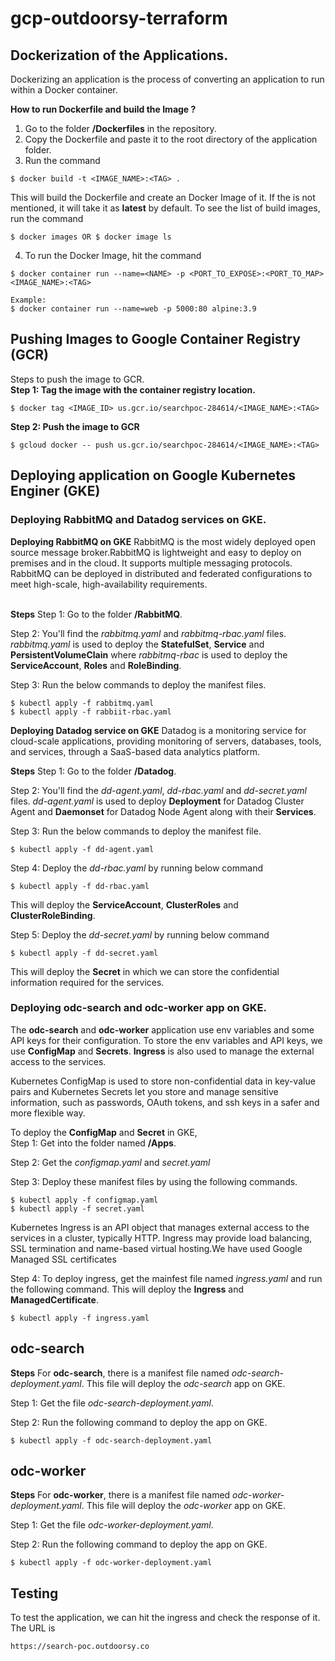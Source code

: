# gcp-outdoorsy-terraform

## Dockerization of the Applications.
Dockerizing an application is the process of converting an application to run within a Docker container.

**How to run Dockerfile and build the Image ?**
1. Go to the folder **/Dockerfiles** in the repository.
2. Copy the Dockerfile and paste it to the root directory of the application folder.
3. Run the command 
```
$ docker build -t <IMAGE_NAME>:<TAG> .
```
This will build the Dockerfile and create an Docker Image of it. If the **<TAG>** is not mentioned, it will take it as **latest** by default. To see the list of build images, run the command 
```
$ docker images OR $ docker image ls
``` 
4. To run the Docker Image, hit the command
```
$ docker container run --name=<NAME> -p <PORT_TO_EXPOSE>:<PORT_TO_MAP> <IMAGE_NAME>:<TAG>

Example:
$ docker container run --name=web -p 5000:80 alpine:3.9
```


## Pushing Images to Google Container Registry (GCR)
Steps to push the image to GCR.</br>
**Step 1: Tag the image with the container registry location.**
```
$ docker tag <IMAGE_ID> us.gcr.io/searchpoc-284614/<IMAGE_NAME>:<TAG>
```

**Step 2: Push the image to GCR**
```
$ gcloud docker -- push us.gcr.io/searchpoc-284614/<IMAGE_NAME>:<TAG>
```

## Deploying application on Google Kubernetes Enginer (GKE)
### Deploying RabbitMQ and Datadog services on GKE.

**Deploying RabbitMQ on GKE**
RabbitMQ is the most widely deployed open source message broker.RabbitMQ is lightweight and easy to deploy on premises and in the cloud. It supports multiple messaging protocols. RabbitMQ can be deployed in distributed and federated configurations to meet high-scale, high-availability requirements.</br></br>

**Steps**
Step 1: Go to the folder **/RabbitMQ**.

Step 2: You'll find the *rabbitmq.yaml* and *rabbitmq-rbac.yaml* files. *rabbitmq.yaml* is used to deploy the **StatefulSet**, **Service** and **PersistentVolumeClain** where *rabbitmq-rbac* is used to deploy the **ServiceAccount**, **Roles** and **RoleBinding**.

Step 3: Run the below commands to deploy the manifest files.
```
$ kubectl apply -f rabbitmq.yaml
$ kubectl apply -f rabbiit-rbac.yaml
```

**Deploying Datadog service on GKE**
Datadog is a monitoring service for cloud-scale applications, providing monitoring of servers, databases, tools, and services, through a SaaS-based data analytics platform.

**Steps**
Step 1: Go to the folder **/Datadog**.

Step 2: You'll find the *dd-agent.yaml*, *dd-rbac.yaml* and *dd-secret.yaml* files. *dd-agent.yaml* is used to deploy **Deployment** for Datadog Cluster Agent and **Daemonset** for Datadog Node Agent along with their **Services**.

Step 3: Run the below commands to deploy the manifest file.
```
$ kubectl apply -f dd-agent.yaml

```

Step 4: Deploy the *dd-rbac.yaml* by running below command
```
$ kubectl apply -f dd-rbac.yaml

```
This will deploy the **ServiceAccount**, **ClusterRoles** and **ClusterRoleBinding**.

Step 5: Deploy the *dd-secret.yaml* by running below command
```
$ kubectl apply -f dd-secret.yaml

```
This will deploy the **Secret** in which we can store the confidential information required for the services.

### Deploying odc-search and odc-worker app on GKE.

The **odc-search** and **odc-worker** application use env variables and some API keys for their configuration. To store the env variables and API keys, we use **ConfigMap** and **Secrets**. **Ingress** is also used to manage the external access to the services.</br>

Kubernetes ConfigMap is used to store non-confidential data in key-value pairs and Kubernetes Secrets let you store and manage sensitive information, such as passwords, OAuth tokens, and ssh keys in a safer and more flexible way.</br>

To deploy the **ConfigMap** and **Secret** in GKE,</br> 
Step 1: Get into the folder named **/Apps**.

Step 2: Get the *configmap.yaml* and *secret.yaml*

Step 3: Deploy these manifest files by using the following commands.

```
$ kubectl apply -f configmap.yaml
$ kubectl apply -f secret.yaml
```

Kubernetes Ingress is an API object that manages external access to the services in a cluster, typically HTTP. Ingress may provide load balancing, SSL termination and name-based virtual hosting.We have used Google Managed SSL certificates</br>

Step 4: To deploy ingress, get the mainfest file named *ingress.yaml* and run the following command. This will deploy the **Ingress** and **ManagedCertificate**.
```
$ kubectl apply -f ingress.yaml
```
## odc-search
**Steps**
For **odc-search**, there is a manifest file named *odc-search-deployment.yaml*. This file will deploy the *odc-search* app on GKE.

Step 1: Get the file *odc-search-deployment.yaml*.

Step 2: Run the following command to deploy the app on GKE.
```
$ kubectl apply -f odc-search-deployment.yaml

```

## odc-worker
**Steps**
For **odc-worker**, there is a manifest file named *odc-worker-deployment.yaml*. This file will deploy the *odc-worker* app on GKE.

Step 1: Get the file *odc-worker-deployment.yaml*.

Step 2: Run the following command to deploy the app on GKE.
```
$ kubectl apply -f odc-worker-deployment.yaml

```

## Testing

To test the application, we can hit the ingress and check the response of it. The URL is
```
https://search-poc.outdoorsy.co

```


